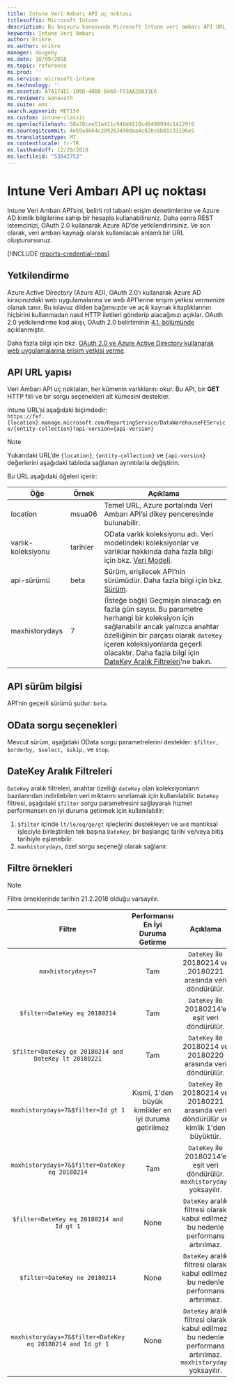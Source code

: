 ```yaml
---
title: Intune Veri Ambarı API uç noktası
titlesuffix: Microsoft Intune
description: Bu başvuru konusunda Microsoft Intune veri ambarı API URL'si yapısını açıklar. Filtre örnekler verilmiştir.
keywords: Intune Veri Ambarı
author: Erikre
ms.author: erikre
manager: dougeby
ms.date: 10/09/2018
ms.topic: reference
ms.prod: ''
ms.service: microsoft-intune
ms.technology: ''
ms.assetid: A7A174EC-109D-4BB8-B460-F53AA2D033E6
ms.reviewer: aanavath
ms.suite: ems
search.appverid: MET150
ms.custom: intune-classic
ms.openlocfilehash: 58a78cee51a411c940d4510cd8498994c14129f0
ms.sourcegitcommit: 4e69a8664c289263490daa4c02bc6b81c33196e5
ms.translationtype: MT
ms.contentlocale: tr-TR
ms.lasthandoff: 12/20/2018
ms.locfileid: "53642753"
---
```

# <a name="intune-data-warehouse-api-endpoint"></a>Intune Veri Ambarı API uç noktası

Intune Veri Ambarı API’sini, belirli rol tabanlı erişim denetimlerine ve Azure AD kimlik bilgilerine sahip bir hesapla kullanabilirsiniz. Daha sonra REST istemcinizi, OAuth 2.0 kullanarak Azure AD’de yetkilendirirsiniz. Ve son olarak, veri ambarı kaynağı olarak kullanılacak anlamlı bir URL oluşturursunuz.

[!INCLUDE [reports-credential-reqs](./includes/reports-credential-reqs.md)]

## <a name="authorization"></a>Yetkilendirme

Azure Active Directory (Azure AD), OAuth 2.0’ı kullanarak Azure AD kiracınızdaki web uygulamalarına ve web API’lerine erişim yetkisi vermenize olanak tanır. Bu kılavuz dilden bağımsızdır ve açık kaynak kitaplıklarının hiçbirini kullanmadan nasıl HTTP iletileri gönderip alacağınızı açıklar. OAuth 2.0 yetkilendirme kod akışı, OAuth 2.0 belirtiminin [4.1. bölümünde](https://tools.ietf.org/html/rfc6749#section-4.1) açıklanmıştır.

Daha fazla bilgi için bkz. [OAuth 2.0 ve Azure Active Directory kullanarak web uygulamalarına erişim yetkisi verme](https://docs.microsoft.com/azure/active-directory/develop/active-directory-protocols-oauth-code).

## <a name="api-url-structure"></a>API URL yapısı

Veri Ambarı API uç noktaları, her kümenin varlıklarını okur. Bu API, bir **GET** HTTP fiili ve bir sorgu seçenekleri alt kümesini destekler.

Intune URL’si aşağıdaki biçimdedir:  
`https://fef.{location}.manage.microsoft.com/ReportingService/DataWarehouseFEService/{entity-collection}?api-version={api-version}`

> [!NOTE]
> Yukarıdaki URL’de `{location}`, `{entity-collection}` ve `{api-version}` değerlerini aşağıdaki tabloda sağlanan ayrıntılarla değiştirin.

Bu URL aşağıdaki öğeleri içerir:

| Öğe | Örnek | Açıklama |
|-------------------|------------|--------------------------------------------------------------------------------------------------------------------|
| location | msua06 | Temel URL, Azure portalında Veri Ambarı API’si dikey penceresinde bulunabilir. |
| varlık-koleksiyonu | tarihler | OData varlık koleksiyonu adı. Veri modelindeki koleksiyonlar ve varlıklar hakkında daha fazla bilgi için bkz. [Veri Modeli](reports-ref-data-model.md). |
| api-sürümü | beta | Sürüm, erişilecek API’nin sürümüdür. Daha fazla bilgi için bkz. [Sürüm](#API-version-information). |
| maxhistorydays | 7 | (İsteğe bağlı) Geçmişin alınacağı en fazla gün sayısı. Bu parametre herhangi bir koleksiyon için sağlanabilir ancak yalnızca anahtar özelliğinin bir parçası olarak `dateKey` içeren koleksiyonlarda geçerli olacaktır. Daha fazla bilgi için [DateKey Aralık Filtreleri](reports-api-url.md#datekey-range-filters)’ne bakın. |

## <a name="api-version-information"></a>API sürüm bilgisi

API’nin geçerli sürümü şudur: `beta`. 

## <a name="odata-query-options"></a>OData sorgu seçenekleri

Mevcut sürüm, aşağıdaki OData sorgu parametrelerini destekler: `$filter, $orderby, $select, $skip,` ve `$top`.

## <a name="datekey-range-filters"></a>DateKey Aralık Filtreleri

`DateKey` aralık filtreleri, anahtar özelliği `dateKey` olan koleksiyonların bazılarından indirilebilen veri miktarını sınırlamak için kullanılabilir. `DateKey` filtresi, aşağıdaki `$filter` sorgu parametresini sağlayarak hizmet performansını en iyi duruma getirmek için kullanılabilir:

1.  `$filter` içinde `lt/le/eq/ge/gt` işleçlerini destekleyen ve `and` mantıksal işleciyle birleştirilen tek başına `DateKey`; bir başlangıç tarihi ve/veya bitiş tarihiyle eşlenebilir.
2.  `maxhistorydays`, özel sorgu seçeneği olarak sağlanır.<br>

## <a name="filter-examples"></a>Filtre örnekleri

> [!NOTE]
> Filtre örneklerinde tarihin 21.2.2018 olduğu varsayılır.

|                             Filtre                             |           Performansı En İyi Duruma Getirme           |                                          Açıklama                                          |
|:--------------------------------------------------------------:|:--------------------------------------------:|:---------------------------------------------------------------------------------------------:|
|    `maxhistorydays=7`                                            |    Tam                                      |    `DateKey` ile 20180214 ve 20180221 arasında veri döndürülür.                                     |
|    `$filter=DateKey eq 20180214`                                 |    Tam                                      |    `DateKey` ile 20180214’e eşit veri döndürülür.                                                    |
|    `$filter=DateKey ge 20180214 and DateKey lt 20180221`         |    Tam                                      |    `DateKey` ile 20180214 ve 20180220 arasında veri döndürülür.                                     |
|    `maxhistorydays=7&$filter=Id gt 1`                            |    Kısmi, 1'den büyük kimlikler en iyi duruma getirilmez    |    `DateKey` ile 20180214 ve 20180221 arasında veri döndürülür ve kimlik 1'den büyüktür.             |
|    `maxhistorydays=7&$filter=DateKey eq 20180214`                |    Tam                                      |    `DateKey` ile 20180214’e eşit veri döndürülür. `maxhistorydays` yoksayılır.                            |
|    `$filter=DateKey eq 20180214 and Id gt 1`                     |    None                                      |    `DateKey` aralık filtresi olarak kabul edilmez, bu nedenle performans artırılmaz.                              |
|    `$filter=DateKey ne 20180214`                                 |    None                                      |    `DateKey` aralık filtresi olarak kabul edilmez, bu nedenle performans artırılmaz.                              |
|    `maxhistorydays=7&$filter=DateKey eq 20180214 and Id gt 1`    |    None                                      |    `DateKey` aralık filtresi olarak kabul edilmez, bu nedenle performans artırılmaz. `maxhistorydays` yoksayılır.    |

